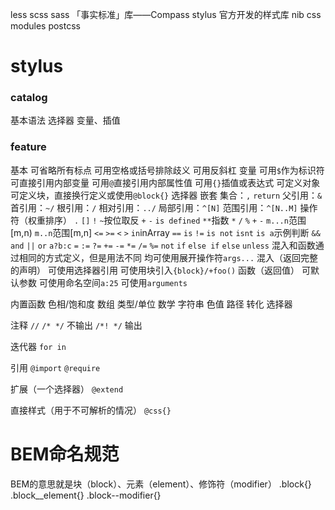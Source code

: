 
less
scss sass
  「事实标准」库——Compass
stylus
  官方开发的样式库 nib
css modules
postcss

# stylus

### catalog

基本语法
选择器
变量、插值

### feature

基本
  可省略所有标点
  可用空格或括号排除歧义
  可用反斜杠
变量
  可用`$`作为标识符
  可直接引用内部变量
  可用`@`直接引用内部属性值
  可用`{}`插值或表达式
  可定义对象
  可定义块，直接换行定义或使用`@block{}`
选择器
  嵌套
  集合：`,` `return`
  父引用：`&`
  首引用：`~/`
  根引用：`/`
  相对引用：`../`
  局部引用：`^[N]`
  范围引用：`^[N..M]`
操作符（权重排序）
  `.`
  `[]`
  `!` `~`按位取反 `+` `-`
  `is defined`
  `**`指数 `*` `/` `%`
  `+` `-`
  `m...n`范围[m,n) `m..n`范围[m,n]
  `<=` `>=` `<` `>`
  `in`inArray
  `==` `is` `!=` `is not` `isnt`
  `is a`示例判断
  `&&` `and` `||` `or`
  `a?b:c`
  `=` `:=` `?=` `+=` `-=` `*=` `/=` `%=`
  `not`
  `if` `else if` `else` `unless`
混入和函数通过相同的方式定义，但是用法不同
  均可使用展开操作符`args...`
混入（返回完整的声明）
  可使用选择器引用
  可使用块引入`{block}/+foo()`
函数（返回值）
  可默认参数
  可使用命名空间`a:25`
  可使用`arguments`

内置函数
  色相/饱和度
  数组
  类型/单位
  数学
  字符串
  色值
  路径
  转化
  选择器

注释
  `//` `/* */` 不输出
  `/*! */` 输出

迭代器
  `for in`

引用
  `@import`
  `@require`

扩展（一个选择器）
  `@extend`

直接样式（用于不可解析的情况）
  `@css{}`


# BEM命名规范

BEM的意思就是块（block）、元素（element）、修饰符（modifier）
.block{}
.block__element{}
.block--modifier{}
